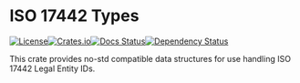 # ISO 17442 Types

[![License][license-image]][license-link]<!--
-->[![Crates.io][crate-image]][crate-link]<!--
-->[![Docs Status][docs-image]][docs-link]<!--
-->[![Dependency Status][deps-image]][deps-link]

This crate provides no-std compatible data structures for use handling ISO 17442 Legal Entity IDs.

[license-link]: ../LICENSE
[license-image]: https://img.shields.io/github/license/jcape/iso17442?style=for-the-badge
[crate-image]: https://img.shields.io/crates/v/iso17442-types.svg?style=for-the-badge
[crate-link]: https://crates.io/crates/iso17442-types
[docs-image]: https://img.shields.io/docsrs/iso17442-types?style=for-the-badge
[docs-link]: https://docs.rs/crate/iso17442-types
[deps-image]: https://deps.rs/crate/iso17442-types/0.11.0/status.svg?style=for-the-badge
[deps-link]: https://deps.rs/crate/iso17442-types/0.11.0